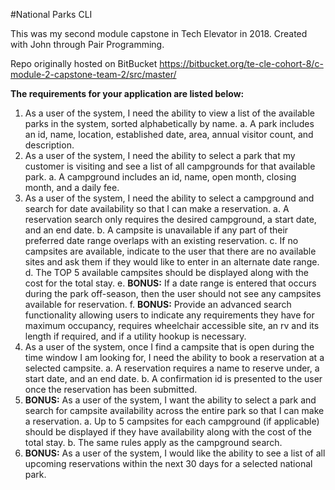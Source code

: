 #National Parks CLI

This was my second module capstone in Tech Elevator in 2018.
Created with John through Pair Programming.

Repo originally hosted on BitBucket  https://bitbucket.org/te-cle-cohort-8/c-module-2-capstone-team-2/src/master/


**The requirements for your application are listed below:**
1. As a user of the system, I need the ability to view a list of the available parks in the system, sorted alphabetically by name.
    a. A park includes an id, name, location, established date, area, annual visitor count, and description.
2. As a user of the system, I need the ability to select a park that my customer is visiting and see a list of all campgrounds for that available park.
    a. A campground includes an id, name, open month, closing month, and a daily fee.
3. As a user of the system, I need the ability to select a campground and search for date availability so that I can make a reservation.
    a. A reservation search only requires the desired campground, a start date, and an end date.
    b. A campsite is unavailable if any part of their preferred date range overlaps with an existing reservation.
    c. If no campsites are available, indicate to the user that there are no available sites and ask them if they would like to enter in an alternate date range.
    d. The TOP 5 available campsites should be displayed along with the cost for the total stay.
    e. **BONUS:** If a date range is entered that occurs during the park off-season, then the user should not see any campsites available for reservation.
    f. **BONUS:** Provide an advanced search functionality allowing users to indicate any requirements they have for maximum occupancy, requires wheelchair accessible site, an rv and its length if required, and if a utility hookup is necessary.
4. As a user of the system, once I find a campsite that is open during the time window I am looking for, I need the ability to book a reservation at a selected campsite.
    a. A reservation requires a name to reserve under, a start date, and an end date.
    b. A confirmation id is presented to the user once the reservation has been submitted.
5. **BONUS:** As a user of the system, I want the ability to select a park and search for campsite availability across the entire park so that I can make a reservation.
    a. Up to 5 campsites for each campground (if applicable) should be displayed if they have availability along with the cost of the total stay.
    b. The same rules apply as the campground search.
6. **BONUS:** As a user of the system, I would like the ability to see a list of all upcoming reservations within the next 30 days for a selected national park.